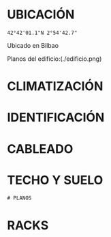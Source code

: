 # UBICACIÓN
```
42°42'01.1"N 2°54'42.7"
```
Ubicado en Bilbao 


Planos del edificio:(./edificio.png)



# CLIMATIZACIÓN

# IDENTIFICACIÓN

# CABLEADO

# TECHO Y SUELO

    # PLANOS

# RACKS

